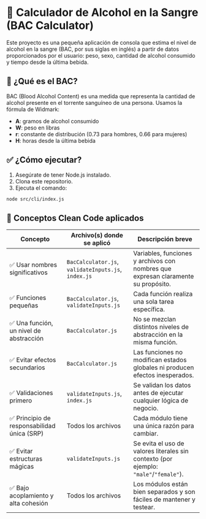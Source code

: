 # 🍻 Calculador de Alcohol en la Sangre (BAC Calculator)

Este proyecto es una pequeña aplicación de consola que estima el nivel de alcohol en la sangre (BAC, por sus siglas en inglés) a partir de datos proporcionados por el usuario: peso, sexo, cantidad de alcohol consumido y tiempo desde la última bebida.

## 🧠 ¿Qué es el BAC?

BAC (Blood Alcohol Content) es una medida que representa la cantidad de alcohol presente en el torrente sanguíneo de una persona. Usamos la fórmula de Widmark:


- **A**: gramos de alcohol consumido  
- **W**: peso en libras  
- **r**: constante de distribución (0.73 para hombres, 0.66 para mujeres)  
- **H**: horas desde la última bebida  


## ✅ ¿Cómo ejecutar?

1. Asegúrate de tener Node.js instalado.
2. Clona este repositorio.
3. Ejecuta el comando:

```bash
node src/cli/index.js
```


## 🧼 Conceptos Clean Code aplicados

| Concepto                                 | Archivo(s) donde se aplicó             | Descripción breve                                                                 |
|------------------------------------------|----------------------------------------|-----------------------------------------------------------------------------------|
| ✅ Usar nombres significativos            | `BacCalculator.js`, `validateInputs.js`, `index.js` | Variables, funciones y archivos con nombres que expresan claramente su propósito. |
| ✅ Funciones pequeñas                     | `BacCalculator.js`, `validateInputs.js` | Cada función realiza una sola tarea específica.                                   |
| ✅ Una función, un nivel de abstracción   | `BacCalculator.js`                     | No se mezclan distintos niveles de abstracción en la misma función.              |
| ✅ Evitar efectos secundarios             | `BacCalculator.js`                     | Las funciones no modifican estados globales ni producen efectos inesperados.     |
| ✅ Validaciones primero                   | `validateInputs.js`, `index.js`        | Se validan los datos antes de ejecutar cualquier lógica de negocio.              |
| ✅ Principio de responsabilidad única (SRP) | Todos los archivos                     | Cada módulo tiene una única razón para cambiar.                                  |
| ✅ Evitar estructuras mágicas             | `validateInputs.js`                    | Se evita el uso de valores literales sin contexto (por ejemplo: `"male"`/`"female"`). |
| ✅ Bajo acoplamiento y alta cohesión      | Todos los archivos                     | Los módulos están bien separados y son fáciles de mantener y testear.            |


